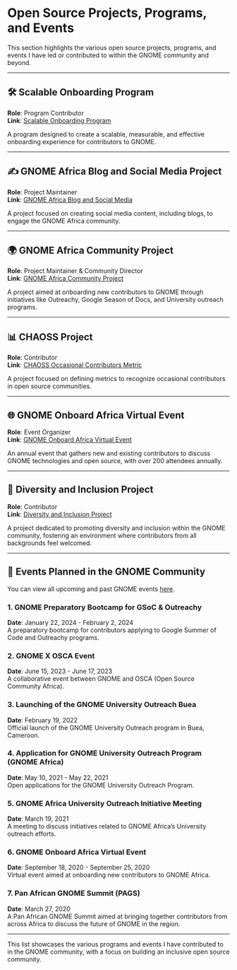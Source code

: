 # Open Source Projects, Programs, and Events

This section highlights the various open source projects, programs, and events I have led or contributed to within the GNOME community and beyond.

---

## 🛠 **Scalable Onboarding Program**  
**Role**: Program Contributor  
**Link**: [Scalable Onboarding Program](https://gitlab.gnome.org/Teams/Engagement/initiatives/scalable-onboarding)  

A program designed to create a scalable, measurable, and effective onboarding experience for contributors to GNOME.

---

## ✍️ **GNOME Africa Blog and Social Media Project**  
**Role**: Project Maintainer  
**Link**: [GNOME Africa Blog and Social Media](https://gitlab.gnome.org/Teams/Engagement/gnome-africa/gnome-africa-blog-and-social-media)  

A project focused on creating social media content, including blogs, to engage the GNOME Africa community.

---

## 🌍 **GNOME Africa Community Project**  
**Role**: Project Maintainer & Community Director  
**Link**: [GNOME Africa Community Project](https://gitlab.gnome.org/Teams/Engagement/gnome-africa/gnomeafrica)  

A project aimed at onboarding new contributors to GNOME through initiatives like Outreachy, Google Season of Docs, and University outreach programs.

---

## 📊 **CHAOSS Project**  
**Role**: Contributor  
**Link**: [CHAOSS Occasional Contributors Metric](https://chaoss.community/kb/metric-occasional-contributors/)  

A project focused on defining metrics to recognize occasional contributors in open source communities.

---

## 🌐 **GNOME Onboard Africa Virtual Event**  
**Role**: Event Organizer  
**Link**: [GNOME Onboard Africa Virtual Event](https://gitlab.gnome.org/Teams/Engagement/gnome-africa/gnome-onboard-africa-virtual-event)  

An annual event that gathers new and existing contributors to discuss GNOME technologies and open source, with over 200 attendees annually.

---

## 🌈 **Diversity and Inclusion Project**  
**Role**: Contributor  
**Link**: [Diversity and Inclusion Project](https://gitlab.gnome.org/Teams/Engagement/diversity-and-inclusion)  

A project dedicated to promoting diversity and inclusion within the GNOME community, fostering an environment where contributors from all backgrounds feel welcomed.

---

## 📅 **Events Planned in the GNOME Community**  

You can view all upcoming and past GNOME events [here](https://events.gnome.org/category/7/).

### 1. **GNOME Preparatory Bootcamp for GSoC & Outreachy**  
**Date**: January 22, 2024 - February 2, 2024  
A preparatory bootcamp for contributors applying to Google Summer of Code and Outreachy programs.

### 2. **GNOME X OSCA Event**  
**Date**: June 15, 2023 - June 17, 2023  
A collaborative event between GNOME and OSCA (Open Source Community Africa).

### 3. **Launching of the GNOME University Outreach Buea**  
**Date**: February 19, 2022  
Official launch of the GNOME University Outreach program in Buea, Cameroon.

### 4. **Application for GNOME University Outreach Program (GNOME Africa)**  
**Date**: May 10, 2021 - May 22, 2021  
Open applications for the GNOME University Outreach Program.

### 5. **GNOME Africa University Outreach Initiative Meeting**  
**Date**: March 19, 2021  
A meeting to discuss initiatives related to GNOME Africa’s University outreach efforts.

### 6. **GNOME Onboard Africa Virtual Event**  
**Date**: September 18, 2020 - September 25, 2020  
Virtual event aimed at onboarding new contributors to GNOME Africa.

### 7. **Pan African GNOME Summit (PAGS)**  
**Date**: March 27, 2020  
A Pan African GNOME Summit aimed at bringing together contributors from across Africa to discuss the future of GNOME in the region.

---

This list showcases the various programs and events I have contributed to in the GNOME community, with a focus on building an inclusive open source community.
